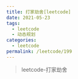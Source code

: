 ```yaml
---
title: 打家劫舍[leetcode]
date: 2021-05-23
tags:
  - leetcode
  - 动态规划
categories:
  - leetcode
permalink: /leetcode/199
---
```


> leetcode-打家劫舍
